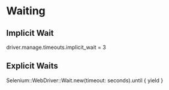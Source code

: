 # Waiting

## Implicit Wait

driver.manage.timeouts.implicit_wait = 3

## Explicit Waits

Selenium::WebDriver::Wait.new(timeout: seconds).until { yield }
